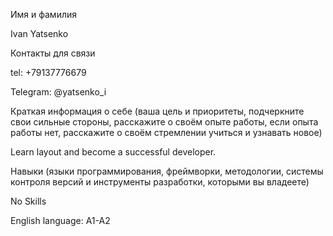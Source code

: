 
Имя и фамилия

Ivan Yatsenko

Контакты для связи

tel: +79137776679

Telegram: @yatsenko_i

Краткая информация о себе (ваша цель и приоритеты, подчеркните свои сильные стороны, расскажите о своём опыте работы, если опыта работы нет, расскажите о своём стремлении учиться и узнавать новое)

Learn layout and become a successful developer.

Навыки (языки программирования, фреймворки, методологии, системы контроля версий и инструменты разработки, которыми вы владеете)

No Skills

English language: A1-A2
